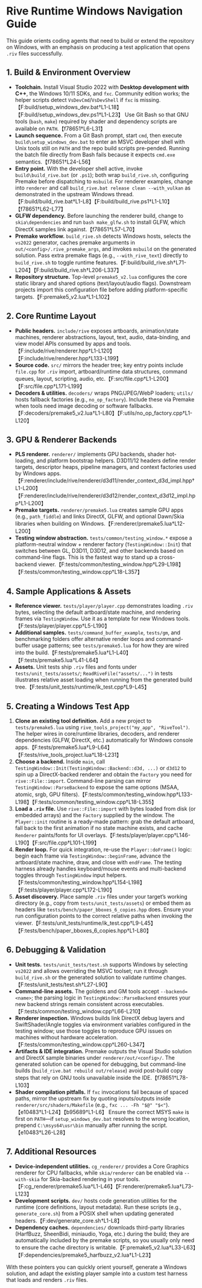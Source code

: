 # Rive Runtime Windows Navigation Guide

This guide orients coding agents that need to build or extend the repository on Windows, with an emphasis on producing a test application that opens `.riv` files successfully.

## 1. Build & Environment Overview
- **Toolchain.** Install Visual Studio 2022 with **Desktop development with C++**, the Windows 10/11 SDKs, and `fxc`. Community edition works; the helper scripts detect `VsDevCmd`/`VsDevShell` if `fxc` is missing.【F:build/setup_windows_dev.bat†L1-L18】【F:build/setup_windows_dev.ps1†L1-L23】 Use Git Bash so that GNU tools (`bash`, `make`) required by shader and dependency scripts are available on `PATH`.【f78651†L6-L31】
- **Launch sequence.** From a Git Bash prompt, start `cmd`, then execute `build\setup_windows_dev.bat` to enter an MSVC developer shell with Unix tools still on `PATH` and the repo build scripts pre-pended. Running the batch file directly from Bash fails because it expects `cmd.exe` semantics.【f78651†L24-L56】
- **Entry point.** With the developer shell active, invoke `build\build_rive.bat` (or `.ps1`); both wrap `build_rive.sh`, configuring Premake before dispatching to `msbuild`. For renderer examples, change into `renderer` and call `build_rive.bat release clean --with_vulkan` as demonstrated in the upstream Windows thread.【F:build/build_rive.bat†L1-L8】【F:build/build_rive.ps1†L1-L10】【f78651†L62-L77】
- **GLFW dependency.** Before launching the renderer build, change to `skia\dependencies` and run `bash make_glfw.sh` to install GLFW, which DirectX samples link against.【f78651†L57-L70】
- **Premake workflow.** `build_rive.sh` detects Windows hosts, selects the `vs2022` generator, caches premake arguments in `out/<config>/.rive_premake_args`, and invokes `msbuild` on the generated solution. Pass extra premake flags (e.g., `--with_rive_text`) directly to `build_rive.sh` to toggle runtime features.【F:build/build_rive.sh†L71-L204】【F:build/build_rive.sh†L206-L337】
- **Repository structure.** Top-level `premake5_v2.lua` configures the core static library and shared options (text/layout/audio flags). Downstream projects import this configuration file before adding platform-specific targets.【F:premake5_v2.lua†L1-L102】

## 2. Core Runtime Layout
- **Public headers.** `include/rive` exposes artboards, animation/state machines, renderer abstractions, layout, text, audio, data-binding, and view model APIs consumed by apps and tools.【F:include/rive/renderer.hpp†L1-L120】【F:include/rive/renderer.hpp†L133-L199】
- **Source code.** `src/` mirrors the header tree; key entry points include `file.cpp` for `.riv` import, artboard/runtime data structures, command queues, layout, scripting, audio, etc.【F:src/file.cpp†L1-L200】【F:src/file.cpp†L171-L199】
- **Decoders & utilities.** `decoders/` wraps PNG/JPEG/WebP loaders; `utils/` hosts fallback factories (e.g., `no_op_factory`). Include these via Premake when tools need image decoding or software fallbacks.【F:decoders/premake5_v2.lua†L1-L80】【F:utils/no_op_factory.cpp†L1-L120】

## 3. GPU & Renderer Backends
- **PLS renderer.** `renderer/` implements GPU backends, shader hot-loading, and platform bootstrap helpers. D3D11/12 headers define render targets, descriptor heaps, pipeline managers, and context factories used by Windows apps.【F:renderer/include/rive/renderer/d3d11/render_context_d3d_impl.hpp†L1-L200】【F:renderer/include/rive/renderer/d3d12/render_context_d3d12_impl.hpp†L1-L200】
- **Premake targets.** `renderer/premake5.lua` creates sample GPU apps (e.g., `path_fiddle`) and links DirectX, GLFW, and optional Dawn/Skia libraries when building on Windows.【F:renderer/premake5.lua†L12-L200】
- **Testing window abstraction.** `tests/common/testing_window.*` expose a platform-neutral window + renderer factory (`TestingWindow::Init`) that switches between GL, D3D11, D3D12, and other backends based on command-line flags. This is the fastest way to stand up a cross-backend viewer.【F:tests/common/testing_window.hpp†L29-L198】【F:tests/common/testing_window.cpp†L18-L357】

## 4. Sample Applications & Assets
- **Reference viewer.** `tests/player/player.cpp` demonstrates loading `.riv` bytes, selecting the default artboard/state machine, and rendering frames via `TestingWindow`. Use it as a template for new Windows tools.【F:tests/player/player.cpp†L5-L190】
- **Additional samples.** `tests/command_buffer_example`, `tests/gm`, and benchmarking folders offer alternative render loops and command-buffer usage patterns; see `tests/premake5.lua` for how they are wired into the build.【F:tests/premake5.lua†L1-L40】【F:tests/premake5.lua†L41-L64】
- **Assets.** Unit tests ship `.riv` files and fonts under `tests/unit_tests/assets/`; `ReadRiveFile("assets/...")` in tests illustrates relative asset loading when running from the generated build tree.【F:tests/unit_tests/runtime/ik_test.cpp†L9-L45】

## 5. Creating a Windows Test App
1. **Clone an existing tool definition.** Add a new project to `tests/premake5.lua` using `rive_tools_project("my_app", "RiveTool")`. The helper wires in core/runtime libraries, decoders, and renderer dependencies (GLFW, DirectX, etc.) automatically for Windows console apps.【F:tests/premake5.lua†L9-L64】【F:tests/rive_tools_project.lua†L18-L231】
2. **Choose a backend.** Inside `main`, call `TestingWindow::Init(TestingWindow::Backend::d3d, ...)` or `d3d12` to spin up a DirectX-backed renderer and obtain the `Factory` you need for `rive::File::import`. Command-line parsing can mirror `TestingWindow::ParseBackend` to expose the same options (MSAA, atomic, srgb, GPU filters).【F:tests/common/testing_window.hpp†L133-L198】【F:tests/common/testing_window.cpp†L18-L355】
3. **Load a `.riv` file.** Use `rive::File::import` with bytes loaded from disk (or embedded arrays) and the `Factory` supplied by the window. The `Player::init` routine is a ready-made pattern: grab the default artboard, fall back to the first animation if no state machine exists, and cache `Renderer` paints/fonts for UI overlays.【F:tests/player/player.cpp†L146-L190】【F:src/file.cpp†L101-L199】
4. **Render loop.** For quick integration, re-use the `Player::doFrame()` logic: begin each frame via `TestingWindow::beginFrame`, advance the artboard/state machine, draw, and close with `endFrame`. The testing harness already handles keyboard/mouse events and multi-backend toggles through `TestingWindow` input helpers.【F:tests/common/testing_window.hpp†L154-L198】【F:tests/player/player.cpp†L172-L190】
5. **Asset discovery.** Place sample `.riv` files under your target’s working directory (e.g., copy from `tests/unit_tests/assets`) or embed them as headers like `tests/bench/paper_bboxes_6_copies.hpp` does. Ensure your run configuration points to the correct relative paths when invoking the viewer.【F:tests/unit_tests/runtime/ik_test.cpp†L9-L45】【F:tests/bench/paper_bboxes_6_copies.hpp†L1-L80】

## 6. Debugging & Validation
- **Unit tests.** `tests/unit_tests/test.sh` supports Windows by selecting `vs2022` and allows overriding the MSVC toolset; run it through `build_rive.sh` or the generated solution to validate runtime changes.【F:tests/unit_tests/test.sh†L27-L90】
- **Command-line assets.** The goldens and GM tools accept `--backend=<name>`; the parsing logic in `TestingWindow::ParseBackend` ensures your new backend strings remain consistent across executables.【F:tests/common/testing_window.cpp†L66-L210】
- **Renderer inspection.** Windows builds link DirectX debug layers and SwiftShader/Angle toggles via environment variables configured in the testing window; use those toggles to reproduce GPU issues on machines without hardware acceleration.【F:tests/common/testing_window.cpp†L260-L347】
- **Artifacts & IDE integration.** Premake outputs the Visual Studio solution and DirectX sample binaries under `renderer/out/<config>/`. The generated solution can be opened for debugging, but command-line builds (`build_rive.bat rebuild out/release`) avoid post-build copy steps that rely on GNU tools unavailable inside the IDE.【f78651†L78-L103】
- **Shader compilation pitfalls.** If `fxc` invocations fail because of spaced paths, mirror the upstream fix by quoting inputs/outputs inside `renderer/src/shaders/Makefile` (e.g., `fxc ... -Fh "$@" "$<"`).【e10483†L1-L24】【b95689†L1-L6】 Ensure the correct MSYS `make` is first on `PATH`—if `setup_windows_dev.bat` resolves to the wrong location, prepend `C:\msys64\usr\bin` manually after running the script.【e10483†L26-L28】

## 7. Additional Resources
- **Device-independent utilities.** `cg_renderer/` provides a Core Graphics renderer for CPU fallbacks, while `skia/renderer` can be enabled via `--with-skia` for Skia-backed rendering in your tools.【F:cg_renderer/premake5.lua†L1-L46】【F:renderer/premake5.lua†L73-L123】
- **Development scripts.** `dev/` hosts code generation utilities for the runtime (core definitions, layout metadata). Run these scripts (e.g., `generate_core.sh`) from a POSIX shell when updating generated headers.【F:dev/generate_core.sh†L1-L8】
- **Dependency caches.** `dependencies/` downloads third-party libraries (HarfBuzz, SheenBidi, miniaudio, Yoga, etc.) during the build; they are automatically included by the premake scripts, so you usually only need to ensure the cache directory is writable.【F:premake5_v2.lua†L33-L63】【F:dependencies/premake5_harfbuzz_v2.lua†L1-L23】

With these pointers you can quickly orient yourself, generate a Windows solution, and adapt the existing player sample into a custom test harness that loads and renders `.riv` files.
